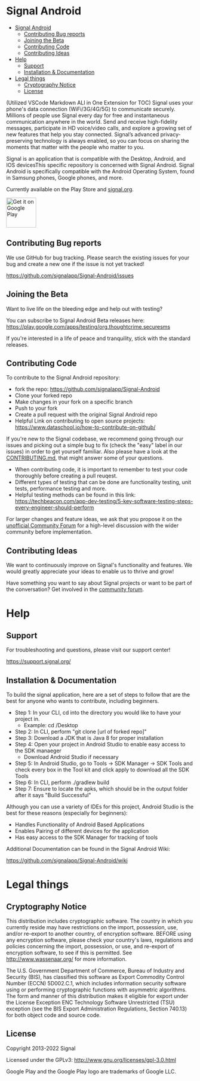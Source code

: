 # Signal Android 
- [Signal Android](#signal-android)
  - [Contributing Bug reports](#contributing-bug-reports)
  - [Joining the Beta](#joining-the-beta)
  - [Contributing Code](#contributing-code)
  - [Contributing Ideas](#contributing-ideas)
- [Help](#help)
  - [Support](#support)
  - [Installation \& Documentation](#installation--documentation)
- [Legal things](#legal-things)
  - [Cryptography Notice](#cryptography-notice)
  - [License](#license)

(Utilized VSCode Markdown ALl in One Extension for TOC)
Signal uses your phone's data connection (WiFi/3G/4G/5G) to communicate securely. Millions of people use Signal every day for free and instantaneous communication anywhere in the world. Send and receive high-fidelity messages, participate in HD voice/video calls, and explore a growing set of new features that help you stay connected. Signal’s advanced privacy-preserving technology is always enabled, so you can focus on sharing the moments that matter with the people who matter to you.

Signal is an application that is compatible with the Desktop, Android, and IOS devicesThis specific repository is concerned with Signal Android. 
Signal Android is specifically compatible with the Android Operating System, found in Samsung phones, Google phones, and more. 

Currently available on the Play Store and [signal.org](https://signal.org/android/apk/).

<a href='https://play.google.com/store/apps/details?id=org.thoughtcrime.securesms&pcampaignid=MKT-Other-global-all-co-prtnr-py-PartBadge-Mar2515-1'><img alt='Get it on Google Play' src='https://play.google.com/intl/en_us/badges/images/generic/en_badge_web_generic.png' height='80px'/></a>

## Contributing Bug reports
We use GitHub for bug tracking. Please search the existing issues for your bug and create a new one if the issue is not yet tracked!

https://github.com/signalapp/Signal-Android/issues

## Joining the Beta
Want to live life on the bleeding edge and help out with testing?

You can subscribe to Signal Android Beta releases here:
https://play.google.com/apps/testing/org.thoughtcrime.securesms

If you're interested in a life of peace and tranquility, stick with the standard releases.

## Contributing Code

To contribute to the Signal Android repository:
- fork the repo: https://github.com/signalapp/Signal-Android
- Clone your forked repo
- Make changes in your fork on a specific branch
- Push to your fork
- Create a pull request with the original Signal Android repo
- Helpful Link on contributing to open source projects: https://www.dataschool.io/how-to-contribute-on-github/ 

If you're new to the Signal codebase, we recommend going through our issues and picking out a simple bug to fix (check the "easy" label in our issues) in order to get yourself familiar. Also please have a look at the [CONTRIBUTING.md](https://github.com/signalapp/Signal-Android/blob/main/CONTRIBUTING.md), that might answer some of your questions.

- When contributing code, it is important to remember to test your code thoroughly before creating a pull reuqest.
- Different types of testing that can be done are functionality testing, unit tests, performance testing and more. 
- Helpful testing methods can be found in this link: https://techbeacon.com/app-dev-testing/5-key-software-testing-steps-every-engineer-should-perform 

For larger changes and feature ideas, we ask that you propose it on the [unofficial Community Forum](https://community.signalusers.org) for a high-level discussion with the wider community before implementation.

## Contributing Ideas

We want to continuously improve on Signal's functionality and features.
We would greatly appreciate your ideas to enable us to thrive and grow! 

Have something you want to say about Signal projects or want to be part of the conversation? Get involved in the [community forum](https://community.signalusers.org).

Help
====
## Support
For troubleshooting and questions, please visit our support center!

https://support.signal.org/

## Installation & Documentation

To build the signal application, here are a set of steps to follow that are the best for anyone who wants to contribute, including beginners. 

- Step 1: In your CLI, cd into the directory you would like to have your project in. 
  - Example: cd /Desktop 
- Step 2: In CLI, perform "git clone [url of forked repo]"
- Step 3: Download a JDK that is Java 8 for proper installation
- Step 4: Open your project in Android Studio to enable easy access to the SDK manaeger
  - Download Android Studio if necessary
- Step 5: In Android Studio, go to Tools -> SDK Manager -> SDK Tools and check every box in the Tool kit and click apply to download all the SDK Tools
- Step 6: In CLI, perform ./gradlew build 
- Step 7: Ensure to locate the apks, which should be in the output folder after it says 
  "Build Successful"

Although you can use a variety of IDEs for this project, Android Studio is the best for these reasons (especially for beginners):
- Handles Functionality of Android Based Applications 
- Enables Pairing of different devices for the application 
- Has easy access to the SDK Manager for tracking of tools 

Additional Documentation can be found in the Signal Android Wiki:

https://github.com/signalapp/Signal-Android/wiki

# Legal things
## Cryptography Notice

This distribution includes cryptographic software. The country in which you currently reside may have restrictions on the import, possession, use, and/or re-export to another country, of encryption software.
BEFORE using any encryption software, please check your country's laws, regulations and policies concerning the import, possession, or use, and re-export of encryption software, to see if this is permitted.
See <http://www.wassenaar.org/> for more information.

The U.S. Government Department of Commerce, Bureau of Industry and Security (BIS), has classified this software as Export Commodity Control Number (ECCN) 5D002.C.1, which includes information security software using or performing cryptographic functions with asymmetric algorithms.
The form and manner of this distribution makes it eligible for export under the License Exception ENC Technology Software Unrestricted (TSU) exception (see the BIS Export Administration Regulations, Section 740.13) for both object code and source code.

## License

Copyright 2013-2022 Signal

Licensed under the GPLv3: http://www.gnu.org/licenses/gpl-3.0.html

Google Play and the Google Play logo are trademarks of Google LLC.
